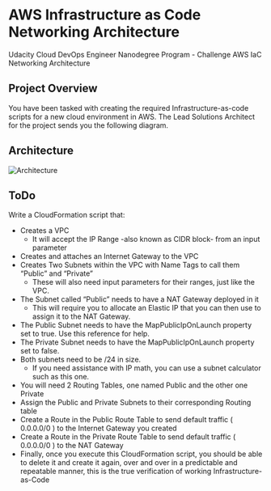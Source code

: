 # AWS Infrastructure as Code Networking Architecture
Udacity Cloud DevOps Engineer Nanodegree Program - Challenge AWS IaC Networking Architecture

## Project Overview
You have been tasked with creating the required Infrastructure-as-code scripts for a new cloud environment in AWS. The Lead Solutions Architect for the project sends you the following diagram.

## Architecture
![Architecture](https://video.udacity-data.com/topher/2021/February/602bb312_screenshot-2021-02-16-at-5.24.30-pm/screenshot-2021-02-16-at-5.24.30-pm.png)

## ToDo
Write a CloudFormation script that:

  - Creates a VPC
    - It will accept the IP Range -also known as CIDR block- from an input parameter
  - Creates and attaches an Internet Gateway to the VPC
  - Creates Two Subnets within the VPC with Name Tags to call them “Public” and “Private”
    - These will also need input parameters for their ranges, just like the VPC.
  - The Subnet called “Public” needs to have a NAT Gateway deployed in it
    - This will require you to allocate an Elastic IP that you can then use to assign it to the NAT Gateway.
  - The Public Subnet needs to have the MapPublicIpOnLaunch property set to true. Use this reference for help.
  - The Private Subnet needs to have the MapPublicIpOnLaunch property set to false.
  - Both subnets need to be /24 in size.
    - If you need assistance with IP math, you can use a subnet calculator such as this one.
  - You will need 2 Routing Tables, one named Public and the other one Private
  - Assign the Public and Private Subnets to their corresponding Routing table
  - Create a Route in the Public Route Table to send default traffic ( 0.0.0.0/0 ) to the Internet Gateway you created
  - Create a Route in the Private Route Table to send default traffic ( 0.0.0.0/0 ) to the NAT Gateway
  - Finally, once you execute this CloudFormation script, you should be able to delete it and create it again, over and over in a predictable and repeatable manner, this is the true verification of working Infrastructure-as-Code